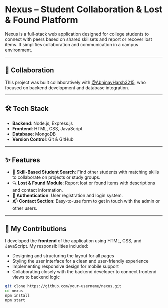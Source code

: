 # Nexus – Student Collaboration & Lost & Found Platform

Nexus is a full-stack web application designed for college students to connect with peers based on shared skillsets and report or recover lost items. It simplifies collaboration and communication in a campus environment.

---

## 🤝 Collaboration

This project was built collaboratively with [@AbhinavHarsh3215](https://github.com/AbhinavHarsh3215), who focused on backend development and database integration.

---

## 🛠️ Tech Stack

- **Backend**: Node.js, Express.js
- **Frontend**: HTML, CSS, JavaScript
- **Database**: MongoDB
- **Version Control**: Git & GitHub

---

## ✨ Features

- 👥 **Skill-Based Student Search**: Find other students with matching skills to collaborate on projects or study groups.
- 🔍 **Lost & Found Module**: Report lost or found items with descriptions and contact information.
- 🔐 **Authentication**: User registration and login system.
- 📬 **Contact Section**: Easy-to-use form to get in touch with the admin or other users.

---

## 📌 My Contributions

I developed the **frontend** of the application using HTML, CSS, and JavaScript. My responsibilities included:

- Designing and structuring the layout for all pages
- Styling the user interface for a clean and user-friendly experience
- Implementing responsive design for mobile support
- Collaborating closely with the backend developer to connect frontend views to backend logic


```bash
git clone https://github.com/your-username/nexus.git
cd nexus
npm install
npm start
